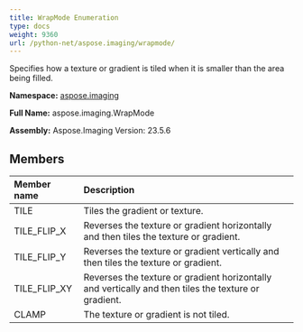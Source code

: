 ```yaml
---
title: WrapMode Enumeration
type: docs
weight: 9360
url: /python-net/aspose.imaging/wrapmode/
---
```


Specifies how a texture or gradient is tiled when it is smaller than the area being filled.

**Namespace:** [aspose.imaging](/imaging/python-net/aspose.imaging/)

**Full Name:** aspose.imaging.WrapMode

**Assembly:**  Aspose.Imaging Version: 23.5.6

## **Members**
|**Member name**|**Description**|
| :- | :- |
|TILE|Tiles the gradient or texture.|
|TILE_FLIP_X|Reverses the texture or gradient horizontally and then tiles the texture or gradient.|
|TILE_FLIP_Y|Reverses the texture or gradient vertically and then tiles the texture or gradient.|
|TILE_FLIP_XY|Reverses the texture or gradient horizontally and vertically and then tiles the texture or gradient.|
|CLAMP|The texture or gradient is not tiled.|
